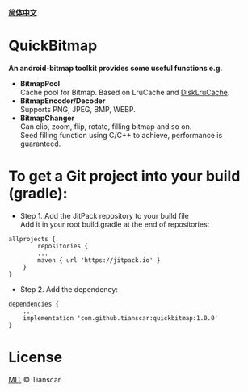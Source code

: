 [**简体中文**](https://github.com/Tianscar/QuickBitmap/blob/master/README-zh_CN.md)
# QuickBitmap

**An android-bitmap toolkit provides some useful functions e.g.**
* **BitmapPool**<br/>
Cache pool for Bitmap. Based on LruCache and [DiskLruCache](https://github.com/JakeWharton/DiskLruCache).
* **BitmapEncoder/Decoder**<br/>
Supports PNG, JPEG, BMP, WEBP.
* **BitmapChanger**<br/>
Can clip, zoom, flip, rotate, filling bitmap and so on.<br/>
Seed filling function using C/C++ to achieve, performance is guaranteed.

# To get a Git project into your build (gradle):

* Step 1. Add the JitPack repository to your build file<br/>
Add it in your root build.gradle at the end of repositories:<br/>
```
allprojects {
        repositories {
		...
		maven { url 'https://jitpack.io' }
	}
}
```

* Step 2. Add the dependency:<br/>
```
dependencies {
	...
	implementation 'com.github.tianscar:quickbitmap:1.0.0'
}
```

# License
[MIT](https://github.com/Tianscar/QuickBitmap/blob/master/LICENSE) © Tianscar
